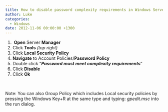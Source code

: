 ```yaml
---
title: How to disable password complexity requirements in Windows Server 2012
author: Luke
categories:
  - Windows
date: 2012-11-06 00:00:00 +1300
---
```


  1.  **Open** Server **Manager**
  2. Click **Tools** _(top right)_
  3. Click **Local Security Policy**
  4. **Navigate** to Account Policies/**Password** **Policy**
  5. Double click “**_Password must meet complexity requirements_**”
  6. Click **Disable**
  7. Click **Ok**

&nbsp;

Note: You can also Group Policy which includes Local security policies by pressing the Windows Key+R at the same type and typing: _gpedit.msc_ into the run dialog.
